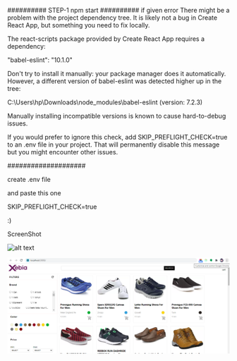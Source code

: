 ##########
STEP-1 npm start
##########
if given error 
There might be a problem with the project dependency tree.
It is likely not a bug in Create React App, but something you need to fix locally.

The react-scripts package provided by Create React App requires a dependency:

  "babel-eslint": "10.1.0"

Don't try to install it manually: your package manager does it automatically.
However, a different version of babel-eslint was detected higher up in the tree:

  C:\Users\hp\Downloads\node_modules\babel-eslint (version: 7.2.3)

Manually installing incompatible versions is known to cause hard-to-debug issues.

If you would prefer to ignore this check, add SKIP_PREFLIGHT_CHECK=true to an .env file in your project.
That will permanently disable this message but you might encounter other issues.


####################

create .env file 

and paste this one 

SKIP_PREFLIGHT_CHECK=true


:) 

ScreenShot

![alt text](https://github.com/[username]/[reponame]/blob/[branch]/image.jpg?raw=true)

![alt text](src/assets/1.png)
